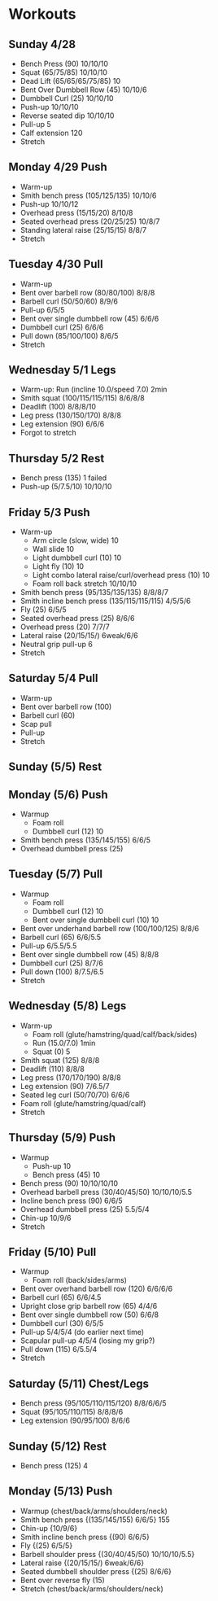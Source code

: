 # Workouts

## Sunday 4/28
- Bench Press (90) 10/10/10
- Squat (65/75/85) 10/10/10
- Dead Lift (65/65/65/75/85) 10
- Bent Over Dumbbell Row (45) 10/10/6
- Dumbbell Curl (25) 10/10/10
- Push-up 10/10/10
- Reverse seated dip 10/10/10
- Pull-up 5
- Calf extension 120
- Stretch

## Monday 4/29 Push
- Warm-up
- Smith bench press (105/125/135) 10/10/6
- Push-up 10/10/12
- Overhead press (15/15/20) 8/10/8
- Seated overhead press (20/25/25) 10/8/7
- Standing lateral raise (25/15/15) 8/8/7
- Stretch

## Tuesday 4/30 Pull
- Warm-up
- Bent over barbell row (80/80/100) 8/8/8
- Barbell curl (50/50/60) 8/9/6
- Pull-up 6/5/5
- Bent over single dumbbell row (45) 6/6/6
- Dumbbell curl (25) 6/6/6
- Pull down (85/100/100) 8/6/5
- Stretch

## Wednesday 5/1 Legs
- Warm-up: Run (incline 10.0/speed 7.0) 2min
- Smith squat (100/115/115/115) 8/6/8/8
- Deadlift (100) 8/8/8/10
- Leg press (130/150/170) 8/8/8
- Leg extension (90) 6/6/6
- Forgot to stretch

## Thursday 5/2 Rest

- Bench press (135) 1 failed
- Push-up (5/7.5/10) 10/10/10

## Friday 5/3 Push
- Warm-up
  - Arm circle (slow, wide) 10
  - Wall slide 10
  - Light dumbbell curl (10) 10
  - Light fly (10) 10
  - Light combo lateral raise/curl/overhead press (10) 10
  - Foam roll back stretch 10/10/10
- Smith bench press (95/135/135/135) 8/8/8/7
- Smith incline bench press (135/115/115/115) 4/5/5/6
- Fly (25) 6/5/5
- Seated overhead press (25) 8/6/6
- Overhead press (20) 7/7/7
- Lateral raise (20/15/15/) 6weak/6/6
- Neutral grip pull-up 6
- Stretch

## Saturday 5/4 Pull
- Warm-up
- Bent over barbell row (100)
- Barbell curl (60)
- Scap pull
- Pull-up
- Stretch

## Sunday (5/5) Rest

## Monday (5/6) Push
- Warmup
  - Foam roll
  - Dumbbell curl (12) 10
- Smith bench press (135/145/155) 6/6/5
- Overhead dumbbell press (25)

## Tuesday (5/7) Pull
- Warmup
  - Foam roll
  - Dumbbell curl (12) 10
  - Bent over single dumbbell curl (10) 10
- Bent over underhand barbell row (100/100/125) 8/8/6
- Barbell curl (65) 6/6/5.5
- Pull-up 6/5.5/5.5
- Bent over single dumbbell row (45) 8/8/8
- Dumbbell curl (25) 8/7/6
- Pull down (100) 8/7.5/6.5
- Stretch

## Wednesday (5/8) Legs
- Warm-up
  - Foam roll (glute/hamstring/quad/calf/back/sides)
  - Run (15.0/7.0) 1min
  - Squat (0) 5
- Smith squat (125) 8/8/8
- Deadlift (110) 8/8/8
- Leg press (170/170/190) 8/8/8
- Leg extension (90) 7/6.5/7
- Seated leg curl (50/70/70) 6/6/6
- Foam roll (glute/hamstring/quad/calf)
- Stretch

## Thursday (5/9) Push
- Warmup
  - Push-up 10
  - Bench press (45) 10
- Bench press (90) 10/10/10/10
- Overhead barbell press (30/40/45/50) 10/10/10/5.5
- Incline bench press (90) 6/6/5
- Overhead dumbbell press (25) 5.5/5/4
- Chin-up 10/9/6
- Stretch

## Friday (5/10) Pull
- Warmup
  - Foam roll (back/sides/arms)
- Bent over overhand barbell row (120) 6/6/6/6
- Barbell curl (65) 6/6/4.5
- Upright close grip barbell row (65) 4/4/6
- Bent over single dumbbell row (50) 6/6/8
- Dumbbell curl (30) 6/5/5
- Pull-up 5/4/5/4 (do earlier next time)
- Scapular pull-up 4/5/4 (losing my grip?)
- Pull down (115) 6/5.5/4
- Stretch

## Saturday (5/11) Chest/Legs

- Bench press (95/105/110/115/120) 8/8/6/6/5
- Squat (95/105/110/115) 8/8/8/6
- Leg extension (90/95/100) 8/6/6

## Sunday (5/12) Rest
- Bench press (125) 4

## Monday (5/13) Push
- Warmup (chest/back/arms/shoulders/neck)
- Smith bench press {(135/145/155) 6/6/5} 155
- Chin-up {10/9/6}
- Smith incline bench press {(90) 6/6/5}
- Fly {(25) 6/5/5}
- Barbell shoulder press {(30/40/45/50) 10/10/10/5.5}
- Lateral raise {(20/15/15/) 6weak/6/6}
- Seated dumbbell shoulder press {(25) 8/6/6}
- Bent over reverse fly (15)
- Stretch (chest/back/arms/shoulders/neck)